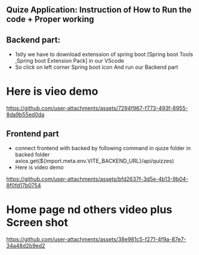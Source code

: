 ## Quize Application: Instruction of How to Run the code + Proper working

## Backend part: 
* 1stly we have to download extenssion of spring boot [Spring boot Tools ,Spring boot Extension Pack] in our VScode
* So click on left corner Spring boot icon And run our Backend part
# Here is vieo demo

https://github.com/user-attachments/assets/7294f967-f773-493f-8955-8da9b55ed0da
## Frontend part
* connect frontend with backed by following command in quize folder in backed folder
 axios.get(${import.meta.env.VITE_BACKEND_URL}/api/quizzes)
* Here is video demo

https://github.com/user-attachments/assets/bfd2637f-3d5e-4b13-9b04-8f0fd17b0754

# Home page nd others video plus Screen shot

https://github.com/user-attachments/assets/38e981c5-f271-4f9a-87e7-34a48d2b9ed2







